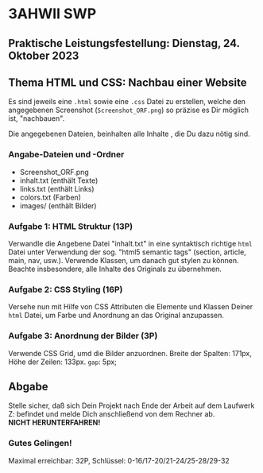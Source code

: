 # 3AHWII SWP

## Praktische Leistungsfestellung: Dienstag, 24. Oktober 2023

## Thema HTML und CSS: Nachbau einer Website

Es sind jeweils eine `.html` sowie eine `.css` Datei zu erstellen, welche den
angegebenen Screenshot (`Screenshot_ORF.png`) so präzise es Dir möglich ist,
"nachbauen".

Die angegebenen Dateien, beinhalten alle Inhalte , die Du dazu nötig sind.

### Angabe-Dateien und -Ordner

-   Screenshot_ORF.png
-   inhalt.txt (enthält Texte)
-   links.txt (enthält Links)
-   colors.txt (Farben)
-   images/ (enthält Bilder)

### Aufgabe 1: HTML Struktur (13P)

Verwandle die Angebene Datei "inhalt.txt" in eine syntaktisch richtige `html`
Datei unter Verwendung der sog. "html5 semantic tags" (section, article, main,
nav, usw.). Verwende Klassen, um danach gut stylen zu können. Beachte
insbesondere, alle Inhalte des Originals zu übernehmen.

### Aufgabe 2: CSS Styling (16P)

Versehe nun mit Hilfe von CSS Attributen die Elemente und Klassen Deiner `html`
Datei, um Farbe und Anordnung an das Original anzupassen.

### Aufgabe 3: Anordnung der Bilder (3P)

Verwende CSS Grid, umd die Bilder anzuordnen. Breite der Spalten: 171px, Höhe
der Zeilen: 133px. `gap`: 5px;

## Abgabe

Stelle sicher, daß sich Dein Projekt nach Ende der Arbeit auf dem Laufwerk Z:
befindet und melde Dich anschließend von dem Rechner ab.  
**NICHT HERUNTERFAHREN!**

### Gutes Gelingen!

Maximal erreichbar: 32P, Schlüssel: 0-16/17-20/21-24/25-28/29-32
